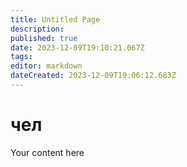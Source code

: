 ```yaml
---
title: Untitled Page
description: 
published: true
date: 2023-12-09T19:10:21.067Z
tags: 
editor: markdown
dateCreated: 2023-12-09T19:06:12.683Z
---
```


# чел

Your content here